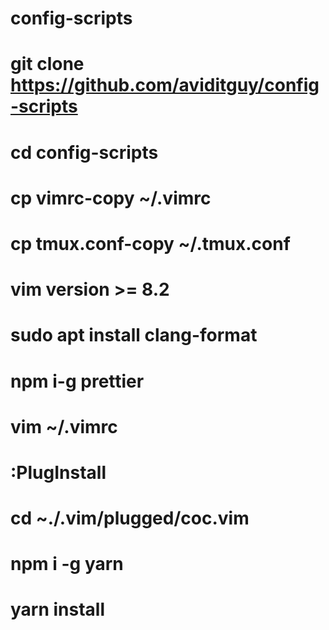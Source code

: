 # config-scripts
# git clone https://github.com/aviditguy/config-scripts
# cd config-scripts
# cp vimrc-copy ~/.vimrc
# cp tmux.conf-copy ~/.tmux.conf
# vim version >= 8.2
# sudo apt install clang-format
# npm i-g prettier
# vim ~/.vimrc
# :PlugInstall
# cd ~./.vim/plugged/coc.vim
# npm i -g yarn
# yarn install
